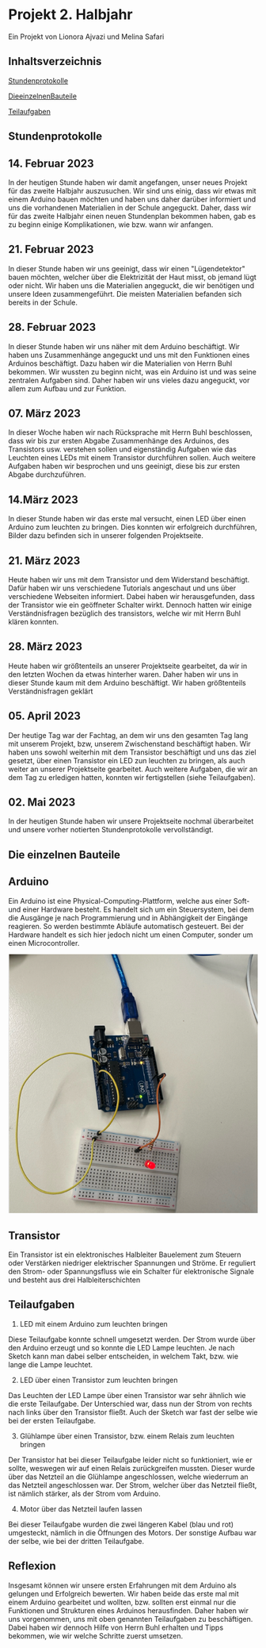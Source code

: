 # Projekt 2. Halbjahr

Ein Projekt von Lionora Ajvazi und Melina Safari

## Inhaltsverzeichnis
[Stundenprotokolle](#Stundenprotokolle)

[DieeinzelnenBauteile](#DieeinzelnenBauteile)

[Teilaufgaben](#Teilaufgaben)


## Stundenprotokolle

## 14. Februar 2023
In der heutigen Stunde haben wir damit angefangen, unser neues Projekt für das zweite Halbjahr auszusuchen. Wir sind uns einig, dass wir etwas mit einem Arduino bauen möchten und haben uns daher darüber informiert und uns die vorhandenen Materialien in der Schule angeguckt. Daher, dass wir für das zweite Halbjahr einen neuen Stundenplan bekommen haben, gab es zu beginn einige Komplikationen, wie bzw. wann wir anfangen. 

## 21. Februar 2023
In dieser Stunde haben wir uns geeinigt, dass wir einen "Lügendetektor" bauen möchten, welcher über die Elektrizität der Haut misst, ob jemand lügt oder nicht. Wir haben uns die Materialien angeguckt, die wir benötigen und unsere Ideen zusammengeführt. Die meisten Materialien befanden sich bereits in der Schule. 

## 28. Februar 2023
In dieser Stunde haben wir uns näher mit dem Arduino beschäftigt. Wir haben uns Zusammenhänge angeguckt und uns mit den Funktionen eines Arduinos beschäftigt. Dazu haben wir die Materialien von Herrn Buhl bekommen. Wir wussten zu beginn nicht, was ein Arduino ist und was seine zentralen Aufgaben sind. Daher haben wir uns vieles dazu angeguckt, vor allem zum Aufbau und zur Funktion. 

## 07. März 2023 
In dieser Woche haben wir nach Rücksprache mit Herrn Buhl beschlossen, dass wir bis zur ersten Abgabe Zusammenhänge des Arduinos, des Transistors usw. verstehen sollen und eigenständig Aufgaben wie das Leuchten eines LEDs mit einem Transistor durchführen sollen. Auch weitere Aufgaben haben wir besprochen und uns geeinigt, diese bis zur ersten Abgabe durchzuführen. 

## 14.März 2023
In dieser Stunde haben wir das erste mal versucht, einen LED über einen Arduino zum leuchten zu bringen. Dies konnten wir erfolgreich durchführen, Bilder dazu befinden sich in unserer folgenden Projektseite. 

## 21. März 2023
Heute haben wir uns mit dem Transistor und dem Widerstand beschäftigt. Dafür haben wir uns verschiedene Tutorials angeschaut und uns über verschiedene Webseiten informiert. Dabei haben wir herausgefunden, dass der Transistor wie ein geöffneter Schalter wirkt. Dennoch hatten wir einige Verständnisfragen bezüglich des transistors, welche wir mit Herrn Buhl klären konnten. 

## 28. März 2023
Heute haben wir größtenteils an unserer Projektseite gearbeitet, da wir in den letzten Wochen da etwas hinterher waren. Daher haben wir uns in dieser Stunde kaum mit dem Arduino beschäftigt. Wir haben größtenteils Verständnisfragen geklärt

## 05. April 2023
Der heutige Tag war der Fachtag, an dem wir uns den gesamten Tag lang mit unserem Projekt, bzw, unserem Zwischenstand beschäftigt haben. Wir haben uns sowohl weiterhin mit dem Transistor beschäftigt und uns das ziel gesetzt, über einen Transistor ein LED zun leuchten zu bringen, als auch weiter an unserer Projektseite gearbeitet. Auch weitere Aufgaben, die wir an dem Tag zu erledigen hatten, konnten wir fertigstellen (siehe Teilaufgaben). 

## 02. Mai 2023
In der heutigen Stunde haben wir unsere Projektseite nochmal überarbeitet und unsere vorher notierten Stundenprotokolle vervollständigt. 


## Die einzelnen Bauteile

## Arduino
Ein Arduino ist eine Physical-Computing-Plattform, welche aus einer Soft- und einer Hardware besteht. Es handelt sich um ein Steuersystem, bei dem die Ausgänge je nach Programmierung und in Abhängigkeit der Eingänge reagieren. So werden bestimmte Abläufe automatisch gesteuert. Bei der Hardware handelt es sich hier jedoch nicht um einen Computer, sonder um einen Microcontroller. 

![bsp arduino](image/Bild1.png "Screenshot von Arduino")

## Transistor
Ein Transistor ist ein elektronisches Halbleiter Bauelement zum Steuern oder Verstärken niedriger elektrischer Spannungen und Ströme. Er reguliert den Strom- oder Spannungsfluss wie ein Schalter für elektronische Signale und besteht aus drei Halbleiterschichten


## Teilaufgaben

1. LED mit einem Arduino zum leuchten bringen

Diese Teilaufgabe konnte schnell umgesetzt werden. Der Strom wurde über den Arduino erzeugt und so konnte die LED Lampe leuchten. Je nach Sketch kann man dabei selber entscheiden, in welchem Takt, bzw. wie lange die Lampe leuchtet. 

2. LED über einen Transistor zum leuchten bringen

Das Leuchten der LED Lampe über einen Transistor war sehr ähnlich wie die erste Teilaufgabe. Der Unterschied war, dass nun der Strom von rechts nach links über den Transistor fließt. Auch der Sketch war fast der selbe wie bei der ersten Teilaufgabe. 

3. Glühlampe über einen Transistor, bzw. einem Relais zum leuchten bringen

Der Transistor hat bei dieser Teilaufgabe leider nicht so funktioniert, wie er sollte, weswegen wir auf einen Relais zurückgreifen mussten. Dieser wurde über das Netzteil an die Glühlampe angeschlossen, welche wiederrum an das Netzteil angeschlossen war. Der Strom, welcher über das Netzteil fließt, ist nämlich stärker, als der Strom vom Arduino.

4. Motor über das Netzteil laufen lassen

Bei dieser Teilaufgabe wurden die zwei längeren Kabel (blau und rot) umgesteckt, nämlich in die Öffnungen des Motors. Der sonstige Aufbau war der selbe, wie bei der dritten Teilaufgabe. 


## Reflexion 

Insgesamt können wir unsere ersten Erfahrungen mit dem Arduino als gelungen und Erfolgreich bewerten. Wir haben beide das erste mal mit einem Arduino gearbeitet und wollten, bzw. sollten erst einmal nur die Funktionen und Strukturen eines Arduinos herausfinden. Daher haben wir uns vorgenommen, uns mit oben genannten Teilaufgaben zu beschäftigen. Dabei haben wir dennoch Hilfe von Herrn Buhl erhalten und Tipps bekommen, wie wir welche Schritte zuerst umsetzen. 
